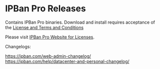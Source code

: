 # IPBan Pro Releases

Contains IPBan Pro binaries. Download and install requires acceptance of the <a href='https://ipban.com/terms-and-conditions/'>License and Terms and Conditions</a>
<br/>

Please visit <a href='https://ipban.com/products'>IPBan Pro Website for Licenses</a>.

Changelogs:

https://ipban.com/web-admin-changelog/
https://ipban.com/help/datacenter-and-personal-changelog/
